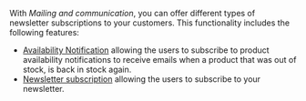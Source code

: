 With *Mailing and communication*, you can offer different types of newsletter subscriptions to your customers. This functionality includes the following features:
   

* [Availability Notification](https://documentation.spryker.com/docs/availability-notification) allowing the users to subscribe to product availability notifications to receive emails when a product that was out of stock, is back in stock again.
* [Newsletter subscription](https://documentation.spryker.com/docs/newsletter-subscription) allowing the users to subscribe to your newsletter.
